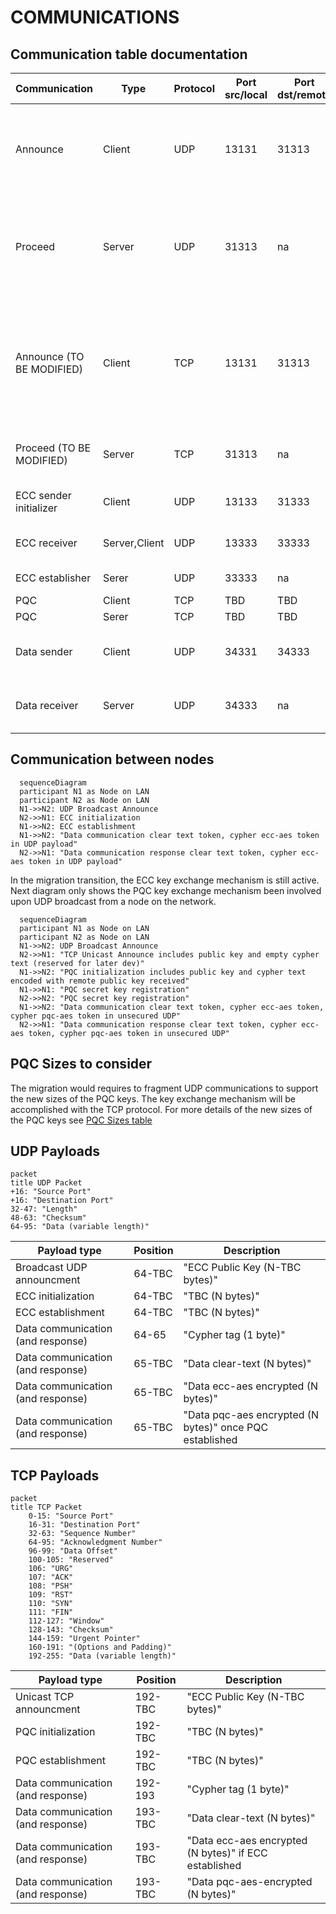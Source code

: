 # COMMUNICATIONS

## Communication table documentation
    
|Communication|Type|Protocol|Port src/local|Port dst/remote|Description|
|--|--|--|--|--|--|
|Announce|Client|UDP|13131|31313|Send announcement broadcast UDP datagram including ECC public key for session initialization with other nodes on the network lan|
|Proceed|Server|UDP|31313|na|Receive announcement, coordinate ECC to initialize and PQC unicast announce to the node on the network UDP broadcasting|
|Announce (TO BE MODIFIED)|Client|TCP|13131|31313|Upon UDP broadcast received by Proceed service, send announcement TCP unicast including PQC public key and cypher for session initialization with other nodes on the network lan|
|Proceed (TO BE MODIFIED)|Server|TCP|31313|na|Receive TCP unicast announcement and coordinate PQC to initialize|
|ECC sender initializer|Client|UDP|13133|31333|ECC Session Initialization, ECC_Session_Send|
|ECC receiver|Server,Client|UDP|13333|33333|ECC Session Establishment, ECC_Session_Establish|
|ECC establisher|Serer|UDP|33333|na|ECC Session Establishment|
|PQC|Client|TCP|TBD|TBD|TBC|
|PQC|Serer|TCP|TBD|TBD|TBC|
|Data sender|Client|UDP|34331|34333|Send tokens data example: clear-text, cypher-ecc-aes and cypher-pqc-aes|
|Data receiver|Server|UDP|34333|na|Receive tokens data example: clear-text, cypher-ecc-aes and cypher-pqc-aes|

## Communication between nodes

```mermaid  
  sequenceDiagram  
  participant N1 as Node on LAN  
  participant N2 as Node on LAN  
  N1->>N2: UDP Broadcast Announce  
  N2->>N1: ECC initialization  
  N1->>N2: ECC establishment  
  N1->>N2: "Data communication clear text token, cypher ecc-aes token in UDP payload"  
  N2->>N1: "Data communication response clear text token, cypher ecc-aes token in UDP payload"  
```

In the migration transition, the ECC key exchange mechanism is still active. Next diagram only shows the PQC key exchange mechanism been involved upon UDP broadcast from a node on the network.

```mermaid  
  sequenceDiagram  
  participant N1 as Node on LAN  
  participant N2 as Node on LAN  
  N1->>N2: UDP Broadcast Announce  
  N2->>N1: "TCP Unicast Announce includes public key and empty cypher text (reserved for later dev)"  
  N1->>N2: "PQC initialization includes public key and cypher text encoded with remote public key received"  
  N1->>N1: "PQC secret key registration"
  N2->>N2: "PQC secret key registration"
  N1->>N2: "Data communication clear text token, cypher ecc-aes token, cypher pqc-aes token in unsecured UDP"  
  N2->>N1: "Data communication response clear text token, cypher ecc-aes token, cypher pqc-aes token in unsecured UDP"  
```

## PQC Sizes to consider

The migration would requires to fragment UDP communications to support the new sizes of the PQC keys. The key exchange mechanism will be accomplished with the TCP protocol. For more details of the new sizes of the PQC keys see [PQC Sizes table](pqc-sizes.md)

## UDP Payloads

```mermaid
packet
title UDP Packet
+16: "Source Port"
+16: "Destination Port"
32-47: "Length"
48-63: "Checksum"
64-95: "Data (variable length)"
```

<div align="center">
    
|Payload type|Position|Description|
|--|--|--|
|Broadcast UDP announcment|64-TBC|"ECC Public Key (N-TBC bytes)"|
|ECC initialization|64-TBC|"TBC (N bytes)"|
|ECC establishment|64-TBC|"TBC (N bytes)"|
|Data communication (and response)|64-65|"Cypher tag (1 byte)"|
|Data communication (and response)|65-TBC|"Data clear-text (N bytes)"|
|Data communication (and response)|65-TBC|"Data ecc-aes encrypted (N bytes)"|
|Data communication (and response)|65-TBC|"Data pqc-aes encrypted (N bytes)" once PQC established|

</div>

## TCP Payloads

```mermaid  
packet
title TCP Packet
    0-15: "Source Port"
    16-31: "Destination Port"
    32-63: "Sequence Number"
    64-95: "Acknowledgment Number"
    96-99: "Data Offset"
    100-105: "Reserved"
    106: "URG"
    107: "ACK"
    108: "PSH"
    109: "RST"
    110: "SYN"
    111: "FIN"
    112-127: "Window"
    128-143: "Checksum"
    144-159: "Urgent Pointer"
    160-191: "(Options and Padding)"
    192-255: "Data (variable length)"
```

<div align="center">
    
|Payload type|Position|Description|
|--|--|--|
|Unicast TCP announcment|192-TBC|"ECC Public Key (N-TBC bytes)"|
|PQC initialization|192-TBC|"TBC (N bytes)"|
|PQC establishment|192-TBC|"TBC (N bytes)"|
|Data communication (and response)|192-193|"Cypher tag (1 byte)"|
|Data communication (and response)|193-TBC|"Data clear-text (N bytes)"|
|Data communication (and response)|193-TBC|"Data ecc-aes encrypted (N bytes)" if ECC established|
|Data communication (and response)|193-TBC|"Data pqc-aes-encrypted (N bytes)"|

</div>

